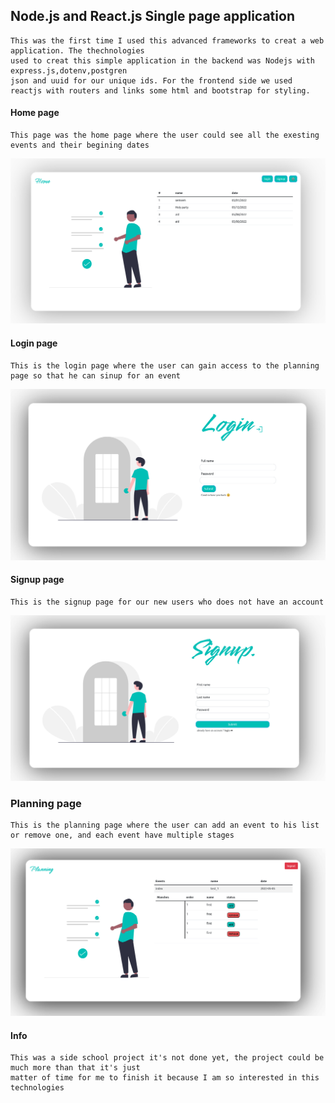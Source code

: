 ## Node.js and React.js Single page application
    
    This was the first time I used this advanced frameworks to creat a web application. The thechnologies 
    used to creat this simple application in the backend was Nodejs with express.js,dotenv,postgren 
    json and uuid for our unique ids. For the frontend side we used reactjs with routers and links some html and bootstrap for styling.



#### Home page
    This page was the home page where the user could see all the exesting events and their begining dates
![Preview](./capture/home.png)

#### Login page
    This is the login page where the user can gain access to the planning page so that he can sinup for an event 
![Preview](./capture/Login.png)

#### Signup page 
    This is the signup page for our new users who does not have an account 
![Preview](./capture/signup.png)

### Planning page
    This is the planning page where the user can add an event to his list or remove one, and each event have multiple stages
![Preview](./capture/planning.png)


#### Info
    This was a side school project it's not done yet, the project could be much more than that it's just 
    matter of time for me to finish it because I am so interested in this technologies 